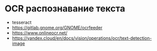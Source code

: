 # OCR распознавание текста


 * tesseract
 * https://gitlab.gnome.org/GNOME/ocrfeeder
 * https://www.onlineocr.net/
 * https://yandex.cloud/en/docs/vision/operations/ocr/text-detection-image
 
